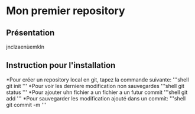 # Mon premier repository

## Présentation
jnclzaenùemkln

## Instruction pour l'installation
*Pour créer un repository local en git, tapez la commande suivante:
'''shell
git init
'''
*Pour voir les derniere modification non sauvegardes
'''shell
git status
'''
*Pour ajouter uhn fichier a un fichier a un futur commit
'''shell
git add <fichier>
'''
*Pour sauvegarder les modification ajouté dans un commit:
'''shell
git commit -m <decription>
'''